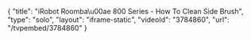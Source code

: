 {
    "title": "iRobot Roomba\u00ae 800 Series - How To Clean Side Brush",
    "type": "solo",
    "layout": "iframe-static",
    "videoId": "3784860",
    "url": "\/tvpembed\/3784860"
}
